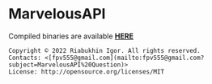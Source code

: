# MarvelousAPI
Compiled binaries are available [**HERE**](https://disk.yandex.ru/d/Fg-dAvawzy57kw)
```
Copyright © 2022 Riabukhin Igor. All rights reserved.
Contacts: <[fpv555@gmail.com](mailto:fpv555@gmail.com?subject=MarvelousAPI%20Question)>
License: http://opensource.org/licenses/MIT
```
